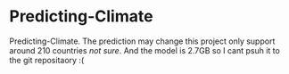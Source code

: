 # Predicting-Climate
Predicting-Climate. The prediction may change this project only support around 210 countries *not sure*.
And the model is 2.7GB so I cant psuh it to the git repositaory :(
